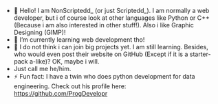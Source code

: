 - 👋 Hello! I am NonScriptedd_ (or just Scriptedd_). I am normally a web developer, but i of course look at other languages like Python or C++ (Because i am also interested in other stuff!). Also i like Graphic Designing (GIMP)!
- 🌱 I’m currently learning web development tho!
- 💞️ I do not think i can join big projects yet. I am still learning. Besides, who would even post their website on GitHub (Except if it is a starter-pack a-like)? OK, maybe i will.
- Just call me he/him.
- ⚡ Fun fact: I have a twin who does python development for data engineering. Check out his profile here:
  https://github.com/ProgDevelopr

<!---
nonscriptedd/nonscriptedd is a ✨ special ✨ repository because its `README.md` (this file) appears on your GitHub profile.
You can click the Preview link to take a look at your changes.
--->

